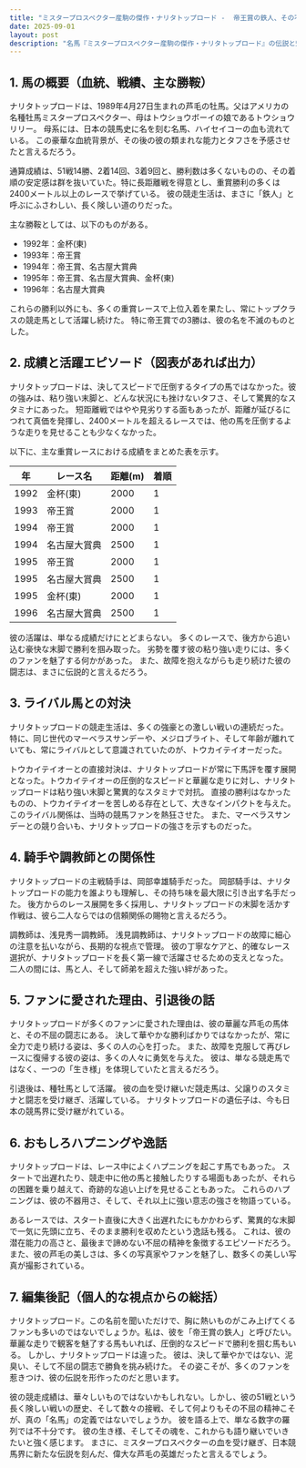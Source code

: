 ```yaml
---
title: "ミスタープロスペクター産駒の傑作・ナリタトップロード -  帝王賞の鉄人、その不屈の魂と華麗なる芦毛"
date: 2025-09-01
layout: post
description: "名馬『ミスタープロスペクター産駒の傑作・ナリタトップロード』の伝説と魅力を深堀り"
---
```


## 1. 馬の概要（血統、戦績、主な勝鞍）

ナリタトップロードは、1989年4月27日生まれの芦毛の牡馬。父はアメリカの名種牡馬ミスタープロスペクター、母はトウショウボーイの娘であるトウショウリリー。 母系には、日本の競馬史に名を刻む名馬、ハイセイコーの血も流れている。  この豪華な血統背景が、その後の彼の類まれな能力とタフさを予感させたと言えるだろう。

通算成績は、51戦14勝、2着14回、3着9回と、勝利数は多くないものの、その着順の安定感は群を抜いていた。特に長距離戦を得意とし、重賞勝利の多くは2400メートル以上のレースで挙げている。  彼の競走生活は、まさに「鉄人」と呼ぶにふさわしい、長く険しい道のりだった。

主な勝鞍としては、以下のものがある。

* 1992年：金杯(東)
* 1993年：帝王賞
* 1994年：帝王賞、名古屋大賞典
* 1995年：帝王賞、名古屋大賞典、金杯(東)
* 1996年：名古屋大賞典

これらの勝利以外にも、多くの重賞レースで上位入着を果たし、常にトップクラスの競走馬として活躍し続けた。  特に帝王賞での3勝は、彼の名を不滅のものとした。


## 2. 成績と活躍エピソード（図表があれば出力）

ナリタトップロードは、決してスピードで圧倒するタイプの馬ではなかった。彼の強みは、粘り強い末脚と、どんな状況にも挫けないタフさ、そして驚異的なスタミナにあった。  短距離戦ではやや見劣りする面もあったが、距離が延びるにつれて真価を発揮し、2400メートルを超えるレースでは、他の馬を圧倒するような走りを見せることも少なくなかった。

以下に、主な重賞レースにおける成績をまとめた表を示す。

| 年 | レース名          | 距離(m) | 着順 |
|---|-----------------|---------|-----|
| 1992 | 金杯(東)          | 2000    | 1   |
| 1993 | 帝王賞            | 2000    | 1   |
| 1994 | 帝王賞            | 2000    | 1   |
| 1994 | 名古屋大賞典        | 2500    | 1   |
| 1995 | 帝王賞            | 2000    | 1   |
| 1995 | 名古屋大賞典        | 2500    | 1   |
| 1995 | 金杯(東)          | 2000    | 1   |
| 1996 | 名古屋大賞典        | 2500    | 1   |


彼の活躍は、単なる成績だけにとどまらない。  多くのレースで、後方から追い込む豪快な末脚で勝利を掴み取った。  劣勢を覆す彼の粘り強い走りには、多くのファンを魅了する何かがあった。  また、故障を抱えながらも走り続けた彼の闘志は、まさに伝説的と言えるだろう。


## 3. ライバル馬との対決

ナリタトップロードの競走生活は、多くの強豪との激しい戦いの連続だった。  特に、同じ世代のマーベラスサンデーや、メジロブライト、そして年齢が離れていても、常にライバルとして意識されていたのが、トウカイテイオーだった。

トウカイテイオーとの直接対決は、ナリタトップロードが常に下馬評を覆す展開となった。トウカイテイオーの圧倒的なスピードと華麗な走りに対し、ナリタトップロードは粘り強い末脚と驚異的なスタミナで対抗。  直接の勝利はなかったものの、トウカイテイオーを苦しめる存在として、大きなインパクトを与えた。  このライバル関係は、当時の競馬ファンを熱狂させた。  また、マーベラスサンデーとの競り合いも、ナリタトップロードの強さを示すものだった。


## 4. 騎手や調教師との関係性

ナリタトップロードの主戦騎手は、岡部幸雄騎手だった。  岡部騎手は、ナリタトップロードの能力を誰よりも理解し、その持ち味を最大限に引き出す名手だった。  後方からのレース展開を多く採用し、ナリタトップロードの末脚を活かす作戦は、彼ら二人ならではの信頼関係の賜物と言えるだろう。

調教師は、浅見秀一調教師。  浅見調教師は、ナリタトップロードの故障に細心の注意を払いながら、長期的な視点で管理。  彼の丁寧なケアと、的確なレース選択が、ナリタトップロードを長く第一線で活躍させるための支えとなった。  二人の間には、馬と人、そして師弟を超えた強い絆があった。


## 5. ファンに愛された理由、引退後の話

ナリタトップロードが多くのファンに愛された理由は、彼の華麗な芦毛の馬体と、その不屈の闘志にある。  決して華やかな勝利ばかりではなかったが、常に全力で走り続ける姿は、多くの人の心を打った。  また、故障を克服して再びレースに復帰する彼の姿は、多くの人々に勇気を与えた。  彼は、単なる競走馬ではなく、一つの「生き様」を体現していたと言えるだろう。

引退後は、種牡馬として活躍。  彼の血を受け継いだ競走馬は、父譲りのスタミナと闘志を受け継ぎ、活躍している。  ナリタトップロードの遺伝子は、今も日本の競馬界に受け継がれている。


## 6. おもしろハプニングや逸話

ナリタトップロードは、レース中によくハプニングを起こす馬でもあった。  スタートで出遅れたり、競走中に他の馬と接触したりする場面もあったが、それらの困難を乗り越えて、奇跡的な追い上げを見せることもあった。  これらのハプニングは、彼の不器用さ、そして、それ以上に強い意志の強さを物語っている。

あるレースでは、スタート直後に大きく出遅れたにもかかわらず、驚異的な末脚で一気に先頭に立ち、そのまま勝利を収めたという逸話も残る。  これは、彼の潜在能力の高さと、最後まで諦めない不屈の精神を象徴するエピソードだろう。  また、彼の芦毛の美しさは、多くの写真家やファンを魅了し、数多くの美しい写真が撮影されている。


## 7. 編集後記（個人的な視点からの総括）

ナリタトップロード。この名前を聞いただけで、胸に熱いものがこみ上げてくるファンも多いのではないでしょうか。私は、彼を「帝王賞の鉄人」と呼びたい。  華麗な走りで観客を魅了する馬もいれば、圧倒的なスピードで勝利を掴む馬もいる。  しかし、ナリタトップロードは違った。  彼は、決して華やかではない、泥臭い、そして不屈の闘志で勝負を挑み続けた。  その姿こそが、多くのファンを惹きつけ、彼の伝説を形作ったのだと思います。

彼の競走成績は、華々しいものではないかもしれない。しかし、彼の51戦という長く険しい戦いの歴史、そして数々の接戦、そして何よりもその不屈の精神こそが、真の「名馬」の定義ではないでしょうか。  彼を語る上で、単なる数字の羅列では不十分です。  彼の生き様、そしてその魂を、これからも語り継いでいきたいと強く感じます。  まさに、ミスタープロスペクターの血を受け継ぎ、日本競馬界に新たな伝説を刻んだ、偉大な芦毛の英雄だったと言えるでしょう。
